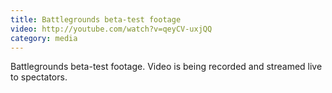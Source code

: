 ```yaml
---
title: Battlegrounds beta-test footage
video: http://youtube.com/watch?v=qeyCV-uxjQQ
category: media
---
```


Battlegrounds beta-test footage. Video is being recorded and streamed live to spectators.
